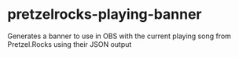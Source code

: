 # pretzelrocks-playing-banner
Generates a banner to use in OBS with the current playing song from Pretzel.Rocks using their JSON output
